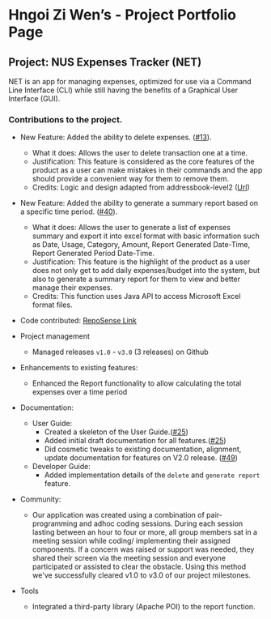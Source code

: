# Hngoi Zi Wen’s - Project Portfolio Page

## Project: NUS Expenses Tracker (NET)
NET is an app for managing expenses, optimized for use via a Command Line Interface (CLI) while still having the benefits of a Graphical User Interface (GUI).

### Contributions to the project.

* New Feature: Added the ability to delete expenses.
([#13](https://github.com/AY2021S1-TIC4001-4/tp/pull/13)).
  * What it does: Allows the user to delete transaction one at a time. 
  * Justification: This feature is considered as the core features of the product as a user can make mistakes in their commands and the app should provide a convenient way for them to remove them.
  * Credits: Logic and design adapted from addressbook-level2 ([Url](https://github.com/se-edu/addressbook-level2/blob/master/src/seedu/addressbook/ui/TextUi.java))
  
* New Feature: Added the ability to generate a summary report based on a specific time period.
([#40](https://github.com/AY2021S1-TIC4001-4/tp/pull/40)).
  * What it does: Allows the user to generate a list of expenses summary and export it into excel format with basic information such as Date, Usage, Category, Amount, Report Generated Date-Time, Report Generated Period Date-Time. 
  * Justification: This feature is the highlight of the product as a user does not only get to add daily expenses/budget into the system, but also to generate a summary report for them to view and better manage their expenses.
  * Credits: This function uses Java API to access Microsoft Excel format files.

* Code contributed: [RepoSense Link](https://nus-tic4001-ay2021s1.github.io/tp-dashboard/#breakdown=true&search=e0261618&sort=groupTitle&sortWithin=title&since=2020-08-14&timeframe=commit&mergegroup=&groupSelect=groupByRepos&checkedFileTypes=docs~functional-code~test-code~other)
 
* Project management
  * Managed releases ```v1.0``` - ```v3.0``` (3 releases) on Github
 
* Enhancements to existing features:
  * Enhanced the Report functionality to allow calculating the total expenses over a time period

* Documentation:
  * User Guide:
    * Created a skeleton of the User Guide.([#25](https://github.com/AY2021S1-TIC4001-4/tp/pull/25))
    * Added initial draft documentation for all features.([#25](https://github.com/AY2021S1-TIC4001-4/tp/pull/25))
	* Did cosmetic tweaks to existing documentation, alignment, update documentation for features on V2.0 release. ([#49](https://github.com/AY2021S1-TIC4001-4/tp/pull/49))
  * Developer Guide:
    * Added implementation details of the ```delete``` and ```generate report``` feature.
	
* Community:
  * Our application was created using a combination of pair-programming and adhoc coding sessions. During each session lasting between an hour to four or more, all group members sat in a meeting session while coding/ implementing their assigned components. If a concern was raised or support was needed, they shared their screen via the meeting session and everyone participated or assisted to clear the obstacle. Using this method we've successfully cleared v1.0 to v3.0 of our project milestones. 

* Tools
  * Integrated a third-party library (Apache POI) to the report function.
